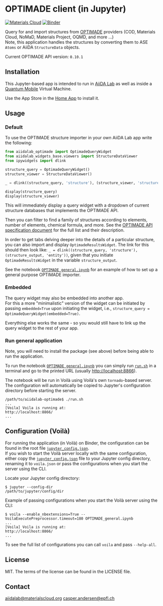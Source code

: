 # OPTIMADE client (in Jupyter)

[![Materials Cloud](https://img.shields.io/endpoint?url=https://raw.githubusercontent.com/aiidalab/aiidalab-optimade/v3/docs/resources/mcloud_badge.json)](https://dev-tools.materialscloud.org/optimadeclient/)
[![Binder](https://mybinder.org/badge_logo.svg)](https://mybinder.org/v2/gh/aiidalab/aiidalab-optimade/v3?urlpath=%2Fvoila%2Frender%2FOPTIMADE_general.ipynb)

Query for and import structures from [OPTIMADE](https://www.optimade.org) providers (COD, Materials Cloud, NoMaD, Materials Project, OQMD, and more ...)  
Note, this application handles the structures by converting them to ASE `Atoms` or AiiDA `StructureData` objects.

Current OPTIMADE API version: `0.10.1`

## Installation

This Jupyter-based app is intended to run in [AiiDA Lab](https://aiidalab.materialscloud.org) as well as inside a [Quantum Mobile](https://materialscloud.org/work/quantum-mobile) Virtual Machine.

Use the App Store in the [Home App](https://github.com/aiidalab/aiidalab-home) to install it.

## Usage

### Default

To use the OPTIMADE structure importer in your own AiiDA Lab app write the following:

```python
from aiidalab_optimade import OptimadeQueryWidget
from aiidalab_widgets_base.viewers import StructureDataViewer
from ipywidgets import dlink

structure_query = OptimadeQueryWidget()
structure_viewer = StructureDataViewer()

_ = dlink((structure_query, 'structure'), (structure_viewer, 'structure'))  # Save to `_` in order to suppress output in App Mode

display(structure_query)
display(structure_viewer)
```

This will immediately display a query widget with a dropdown of current structure databases that implements the OPTIMADE API.

Then you can filter to find a family of structures according to elements, number of elements, chemical formula, and more.
See the [OPTIMADE API specification document](https://github.com/Materials-Consortia/OPTiMaDe/blob/master/optimade.rst) for the full list and their description.

In order to get tabs delving deeper into the details of a particular structure, you can also import and display `OptimadeResultsWidget`.
The link for this should then look like: `_ = dlink((structure_query, 'structure'), (structure_output, 'entity'))`, given that you initiate `OptimadeResultsWidget` in the variable `structure_output`.

See the notebook [`OPTIMADE general.ipynb`](OPTIMADE_general.ipynb) for an example of how to set up a general purpose OPTIMADE importer.

### Embedded

The query widget may also be embedded into another app.  
For this a more "minimalistic" version of the widget can be initiated by passing `embedded=True` upon initiating the widget, i.e., `structure_query = OptimadeQueryWidget(embedded=True)`.

Everything else works the same - so you would still have to link up the query widget to the rest of your app.

### Run general application

Note, you will need to install the package (see above) before being able to run the application.

To run the notebook [`OPTIMADE general.ipynb`](OPTIMADE_general.ipynb) you can simply run [`run.sh`](run.sh) in a terminal and go to the printed URL (usually <http://localhost:8866>).

The notebook will be run in Voilà using Voilà's own `tornado`-based server.
The configuration will automatically be copied to Jupyter's configuration directory before starting the server.

```shell
/path/to/aiidalab-optimade$ ./run.sh
...
[Voila] Voila is running at:
http://localhost:8866/
...
```

## Configuration (Voilà)

For running the application (in Voilà) on Binder, the configuration can be found in the root file [`jupyter_config.json`](jupyter_config.json).  
If you wish to start the Voilà server locally with the same configuration, either copy the [`jupyter_config.json`](jupyter_config.json) file to your Jupyter config directory, renaming it to `voila.json` or pass the configurations when you start the server using the CLI.

Locate your Jupyter config directory:

```shell
$ jupyter --config-dir
/path/to/jupyter/config/dir
```

Example of passing configurations when you start the Voilà server using the CLI:

```shell
$ voila --enable_nbextensions=True --VoilaExecutePreprocessor.timeout=180 OPTIMADE_general.ipynb
...
[Voila] Voila is running at:
http://localhost:8866/
...
```

To see the full list of configurations you can call `voila` and pass `--help-all`.

## License

MIT. The terms of the license can be found in the LICENSE file.

## Contact

aiidalab@materialscloud.org
casper.andersen@epfl.ch
